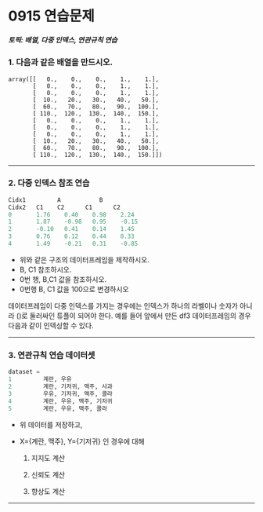 # 0915 연습문제 

##### 토픽: 배열, 다중 인덱스, 연관규칙 연습

### 1. 다음과 같은 배열을 만드시오.

```
array([[   0.,    0.,    0.,    1.,    1.],
       [   0.,    0.,    0.,    1.,    1.],
       [   0.,    0.,    0.,    1.,    1.],
       [  10.,   20.,   30.,   40.,   50.],
       [  60.,   70.,   80.,   90.,  100.],
       [ 110.,  120.,  130.,  140.,  150.],
       [   0.,    0.,    0.,    1.,    1.],
       [   0.,    0.,    0.,    1.,    1.],
       [   0.,    0.,    0.,    1.,    1.],
       [  10.,   20.,   30.,   40.,   50.],
       [  60.,   70.,   80.,   90.,  100.],
       [ 110.,  120.,  130.,  140.,  150.]])
```

------

### 2. 다중 인덱스 참조 연습

```python
Cidx1	      A	          B
Cidx2	C1	  C2	  C1	  C2
0	    1.76	0.40	0.98	2.24
1	    1.87	-0.98	0.95	-0.15
2	    -0.10	0.41	0.14	1.45
3	    0.76	0.12	0.44	0.33
4	    1.49	-0.21	0.31	-0.85
```

- 위와 같은 구조의 데이터프레임을 제작하시오.
- B, C1 참조하시오.
- 0번 행,  B,C1  값을 참조하시오.
- 0번행 B, C1 값을 100으로 변경하시오

데이터프레임이 다중 인덱스를 가지는 경우에는 인덱스가 하나의 라벨이나 숫자가 아니라 ()로 둘러싸인 튜플이 되어야 한다. 예를 들어 앞에서 만든 df3 데이터프레임의 경우 다음과 같이 인덱싱할 수 있다.

------

### 3. 연관규칙 연습 데이터셋

```python
dataset =
1         계란, 우유
2         계란, 기저귀, 맥주, 사과
3         우유, 기저귀, 맥주, 콜라
4         계란, 우유, 맥주, 기저귀 
5         계란, 우유, 맥주, 콜라
```

- 위 데이터를 저장하고, 

- X={계란, 맥주}, Y={기저귀} 인 경우에 대해
  1) 지지도 계산

  2) 신뢰도 계산

  3) 향상도 계산

------

